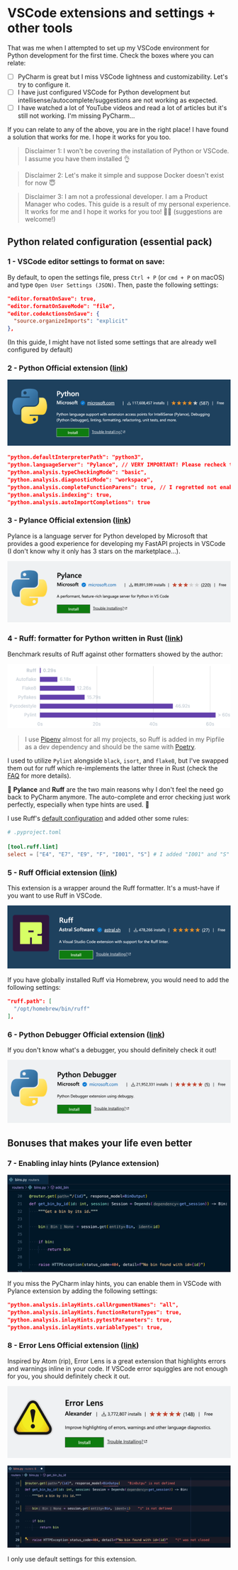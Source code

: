 # VSCode extensions and settings + other tools

That was me when I attempted to set up my VSCode environment for Python development for the first time. Check the boxes where you can relate:

- [ ] PyCharm is great but I miss VSCode lightness and customizability. Let's try to configure it.
- [ ] I have just configured VSCode for Python development but intellisense/autocomplete/suggestions are not working as expected.
- [ ] I have watched a lot of YouTube videos and read a lot of articles but it's still not working. I'm missing PyCharm...

If you can relate to any of the above, you are in the right place! I have found a solution that works for me. I hope it works for you too.

> Disclaimer 1: I won't be covering the installation of Python or VSCode. I assume you have them installed 👌

> Disclaimer 2: Let's make it simple and suppose Docker doesn't exist for now 😇

> Disclaimer 3: I am not a professional developer. I am a Product Manager who codes. This guide is a result of my personal experience. It works for me and I hope it works for you too! 🤜🤛 (suggestions are welcome!)

## Python related configuration (essential pack)

### 1 - VSCode editor settings to format on save: 

By default, to open the settings file, press `Ctrl + P` (or `cmd + P` on macOS) and type `Open User Settings (JSON)`. Then, paste the following settings:

```json
"editor.formatOnSave": true,
"editor.formatOnSaveMode": "file",
"editor.codeActionsOnSave": {
  "source.organizeImports": "explicit"
},
```

(In this guide, I might have not listed some settings that are already well configured by default)

### 2 - Python Official extension ([link](https://marketplace.visualstudio.com/items?itemName=ms-python.python))
[![Python extension](img/python-vscode-extension.png)](https://marketplace.visualstudio.com/items?itemName=ms-python.python)

```json
"python.defaultInterpreterPath": "python3",
"python.languageServer": "Pylance", // VERY IMPORTANT! Please recheck this setting after installing Pylance.
"python.analysis.typeCheckingMode": "basic",
"python.analysis.diagnosticMode": "workspace",
"python.analysis.completeFunctionParens": true, // I regretted not enabling this setting earlier...
"python.analysis.indexing": true,
"python.analysis.autoImportCompletions": true
```

### 3 - Pylance Official extension ([link](https://marketplace.visualstudio.com/items?itemName=ms-python.vscode-pylance))
Pylance is a language server for Python developed by Microsoft that provides a good experience for developing my FastAPI projects in VSCode (I don't know why it only has 3 stars on the marketplace...).

[![Pylance extension](img/pylance-vscode-extension.png)](https://marketplace.visualstudio.com/items?itemName=ms-python.vscode-pylance)

### 4 - Ruff: formatter for Python written in Rust ([link](https://github.com/astral-sh/ruff))

Benchmark results of Ruff against other formatters showed by the author:

![Ruff benchmark](img/ruff-benchmark.png)

> I use [Pipenv](https://github.com/pypa/pipenv) almost for all my projects, so Ruff is added in my Pipfile as a dev dependency and should be the same with [Poetry](https://github.com/python-poetry/poetry).

I used to utilize `Pylint` alongside `black`, `isort`, and `flake8`, but I've swapped them out for ruff which re-implements the latter three in Rust (check the [FAQ](https://docs.astral.sh/ruff/faq/) for more details).

💯 **Pylance** and **Ruff** are the two main reasons why I don't feel the need go back to PyCharm anymore. The auto-complete and error checking just work perfectly, especially when type hints are used. 💯

I use Ruff's [default configuration](https://docs.astral.sh/ruff/configuration/) and added other some rules:

```toml
# .pyproject.toml

[tool.ruff.lint]
select = ["E4", "E7", "E9", "F", "I001", "S"] # I added "I001" and "S" to the default rules
```

### 5 - Ruff Official extension ([link](https://marketplace.visualstudio.com/items?itemName=charliermarsh.ruff))

This extension is a wrapper around the Ruff formatter. It's a must-have if you want to use Ruff in VSCode.

[![Ruff extension](img/ruff-vscode-extension.png)](https://marketplace.visualstudio.com/items?itemName=charliermarsh.ruff)

If you have globally installed Ruff via Homebrew, you would need to add the following settings:

```json
"ruff.path": [
  "/opt/homebrew/bin/ruff"
],
```

### 6 - Python Debugger Official extension ([link](https://marketplace.visualstudio.com/items?itemName=ms-python.python))

If you don't know what's a debugger, you should definitely check it out!

[![Python Debugger extension](img/python-debugger-vscode-extension.png)](https://marketplace.visualstudio.com/items?itemName=ms-python.python)

## Bonuses that makes your life even better

### 7 - Enabling inlay hints (Pylance extension)

![Inlay hints screenshot](img/inlay-hints.png)

If you miss the PyCharm inlay hints, you can enable them in VSCode with Pylance extension by adding the following settings:

```json
"python.analysis.inlayHints.callArgumentNames": "all",
"python.analysis.inlayHints.functionReturnTypes": true,
"python.analysis.inlayHints.pytestParameters": true,
"python.analysis.inlayHints.variableTypes": true,
```

### 8 - Error Lens Official extension ([link](https://marketplace.visualstudio.com/items?itemName=usernamehw.errorlens))

Inspired by Atom (rip), Error Lens is a great extension that highlights errors and warnings inline in your code. If VSCode error squiggles are not enough for you, you should definitely check it out.

[![Error lens extension](img/error-lens-vscode-extension.png)](https://marketplace.visualstudio.com/items?itemName=usernamehw.errorlens)

[![Error lens screenshot](img/error-lens-screenshot.png)](https://marketplace.visualstudio.com/items?itemName=usernamehw.errorlens)

I only use default settings for this extension.
